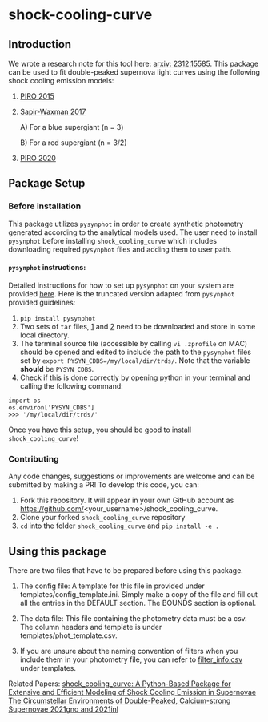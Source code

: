 # shock-cooling-curve
## Introduction
We wrote a research note for this tool here: [arxiv: 2312.15585](https://arxiv.org/abs/2312.15585).
This package can be used to fit double-peaked supernova light curves using the following shock cooling emission models:

1. [PIRO 2015](https://ui.adsabs.harvard.edu/abs/2015ApJ...808L..51P/abstract)
2. [Sapir-Waxman 2017](https://ui.adsabs.harvard.edu/abs/2017ApJ...838..130S/abstract)
   
   A) For a blue supergiant (n = 3)
   
   B) For a red supergiant (n = 3/2)
   
3. [PIRO 2020](https://ui.adsabs.harvard.edu/abs/2021ApJ...909..209P/abstract)

## Package Setup
### Before installation
This package utilizes `pysynphot` in order to create synthetic photometry generated according to the analytical models 
used. The user need to install `pysynphot` before installing `shock_cooling_curve` which includes downloading required
`pysynphot` files and adding them to user path.

#### `pysynphot` instructions:
Detailed instructions for how to set up `pysynphot` on your system are provided [here](https://pysynphot.readthedocs.io/en/latest/index.html#installation-and-setup).
Here is the truncated version adapted from `pysynphot` provided guidelines:
1. `pip install pysynphot`
2. Two sets of `tar` files, [1](http://ssb.stsci.edu/trds/tarfiles/synphot1.tar.gz) and [2](http://ssb.stsci.edu/trds/tarfiles/synphot2.tar.gz)
need to be downloaded and store in some local directory.
3. The terminal source file (accessible by calling `vi .zprofile` on MAC) should be opened and edited to include the
path to the `pysynphot` files set by `export PYSYN_CDBS=/my/local/dir/trds/`. Note that the variable **should** be
`PYSYN_CDBS`.
4. Check if this is done correctly by opening python in your terminal and calling the following command:
```commandline
import os
os.environ['PYSYN_CDBS']
>>> '/my/local/dir/trds/'
```
Once you have this setup, you should be good to install `shock_cooling_curve`!

### Contributing
Any code changes, suggestions or improvements are welcome and can be submitted by making a PR! To develop this code, you
can:
1. Fork this repository. It will appear in your own GitHub account as https://github.com/<your_username>/shock_cooling_curve.
2. Clone your forked `shock_cooling_curve` repository
3. `cd` into the folder `shock_cooling_curve` and `pip install -e . `

## Using this package
There are two files that have to be prepared before using this package.
1. The config file: A template for this file in provided under templates/config_template.ini. Simply make a copy of the
file and fill out all the entries in the DEFAULT section. The BOUNDS section is optional.
   
2. The data file: This file containing the photometry data must be a csv. The column headers and template 
   is under templates/phot_template.csv.

3. If you are unsure about the naming convention of filters when you include them in your photometry file, you can refer
to [filter_info.csv](https://github.com/padma18-vb/shock_cooling_curve/blob/main/templates/filter_info.csv) under templates.
   
Related Papers:
[shock_cooling_curve: A Python-Based Package for Extensive and Efficient Modeling of Shock Cooling Emission in Supernovae](https://arxiv.org/abs/2312.15585)
[The Circumstellar Environments of Double-Peaked, Calcium-strong Supernovae 2021gno and 2021inl](https://arxiv.org/abs/2203.03785)
